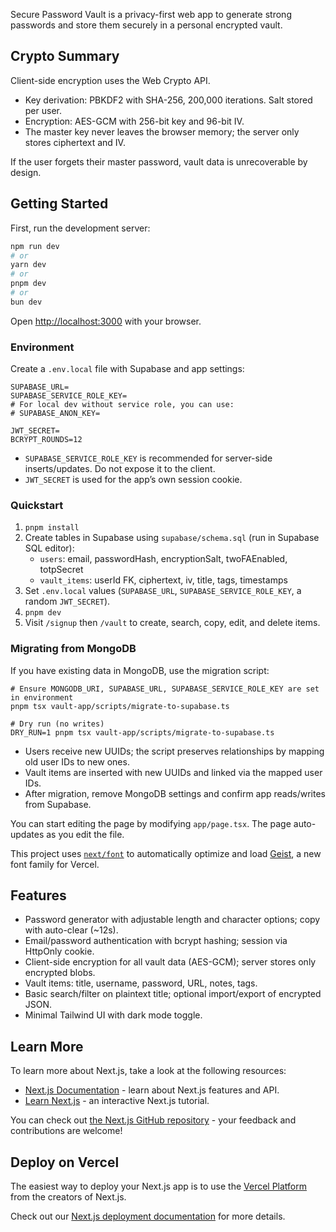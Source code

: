 Secure Password Vault is a privacy-first web app to generate strong passwords and store them securely in a personal encrypted vault.

## Crypto Summary

Client-side encryption uses the Web Crypto API.
- Key derivation: PBKDF2 with SHA-256, 200,000 iterations. Salt stored per user.
- Encryption: AES-GCM with 256-bit key and 96-bit IV.
- The master key never leaves the browser memory; the server only stores ciphertext and IV.

If the user forgets their master password, vault data is unrecoverable by design.

## Getting Started

First, run the development server:

```bash
npm run dev
# or
yarn dev
# or
pnpm dev
# or
bun dev
```

Open [http://localhost:3000](http://localhost:3000) with your browser.

### Environment

Create a `.env.local` file with Supabase and app settings:

```
SUPABASE_URL=
SUPABASE_SERVICE_ROLE_KEY=
# For local dev without service role, you can use:
# SUPABASE_ANON_KEY=

JWT_SECRET=
BCRYPT_ROUNDS=12
```

- `SUPABASE_SERVICE_ROLE_KEY` is recommended for server-side inserts/updates. Do not expose it to the client.
- `JWT_SECRET` is used for the app’s own session cookie.

### Quickstart

1. `pnpm install`
2. Create tables in Supabase using `supabase/schema.sql` (run in Supabase SQL editor):
   - `users`: email, passwordHash, encryptionSalt, twoFAEnabled, totpSecret
   - `vault_items`: userId FK, ciphertext, iv, title, tags, timestamps
3. Set `.env.local` values (`SUPABASE_URL`, `SUPABASE_SERVICE_ROLE_KEY`, a random `JWT_SECRET`).
4. `pnpm dev`
5. Visit `/signup` then `/vault` to create, search, copy, edit, and delete items.

### Migrating from MongoDB

If you have existing data in MongoDB, use the migration script:

```
# Ensure MONGODB_URI, SUPABASE_URL, SUPABASE_SERVICE_ROLE_KEY are set in environment
pnpm tsx vault-app/scripts/migrate-to-supabase.ts

# Dry run (no writes)
DRY_RUN=1 pnpm tsx vault-app/scripts/migrate-to-supabase.ts
```

- Users receive new UUIDs; the script preserves relationships by mapping old user IDs to new ones.
- Vault items are inserted with new UUIDs and linked via the mapped user IDs.
- After migration, remove MongoDB settings and confirm app reads/writes from Supabase.

You can start editing the page by modifying `app/page.tsx`. The page auto-updates as you edit the file.

This project uses [`next/font`](https://nextjs.org/docs/app/building-your-application/optimizing/fonts) to automatically optimize and load [Geist](https://vercel.com/font), a new font family for Vercel.

## Features

- Password generator with adjustable length and character options; copy with auto-clear (~12s).
- Email/password authentication with bcrypt hashing; session via HttpOnly cookie.
- Client-side encryption for all vault data (AES-GCM); server stores only encrypted blobs.
- Vault items: title, username, password, URL, notes, tags.
- Basic search/filter on plaintext title; optional import/export of encrypted JSON.
- Minimal Tailwind UI with dark mode toggle.

## Learn More

To learn more about Next.js, take a look at the following resources:

- [Next.js Documentation](https://nextjs.org/docs) - learn about Next.js features and API.
- [Learn Next.js](https://nextjs.org/learn) - an interactive Next.js tutorial.

You can check out [the Next.js GitHub repository](https://github.com/vercel/next.js) - your feedback and contributions are welcome!

## Deploy on Vercel

The easiest way to deploy your Next.js app is to use the [Vercel Platform](https://vercel.com/new?utm_medium=default-template&filter=next.js&utm_source=create-next-app&utm_campaign=create-next-app-readme) from the creators of Next.js.

Check out our [Next.js deployment documentation](https://nextjs.org/docs/app/building-your-application/deploying) for more details.
